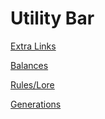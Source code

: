 # Utility Bar

[Extra Links](https://www.notion.so/Extra-Links-28deed3eb831804ebeb3cf77a7f9699a?pvs=21)

[Balances](https://www.notion.so/Balances-28deed3eb83180499a96f5efdb2c127e?pvs=21)

[Rules/Lore](https://www.notion.so/Rules-Lore-28deed3eb83180b1965afd46279ad482?pvs=21)

[Generations](https://www.notion.so/Generations-28deed3eb8318072b52ecab4abfdfe75?pvs=21)